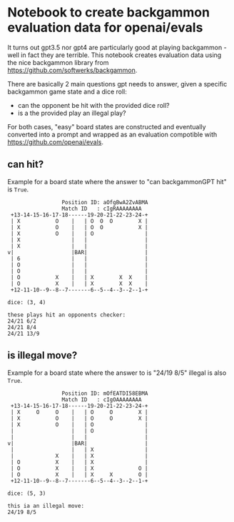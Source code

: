 # Notebook to create backgammon evaluation data for openai/evals

It turns out gpt3.5 nor gpt4 are particularly good at playing backgammon - well in fact they are terrible. This notebook creates evaluation data using the nice backgammon library from https://github.com/softwerks/backgammon. 

There are basically 2 main questions gpt needs to answer, given a specific backgammon game state and a dice roll:
- can the opponent be hit with the provided dice roll?
- is a the provided play an illegal play?

For both cases, "easy" board states are constructed and eventually converted into a prompt and wrapped as an evaluation compotible with https://github.com/openai/evals.


## can hit?
Example for a board state where the answer to "can backgammonGPT hit" is ```True```.

```
                 Position ID: aOfgBwA2ZvABMA
                 Match ID   : cIgRAAAAAAAA
 +13-14-15-16-17-18------19-20-21-22-23-24-+
 | X           O    |   | O  O  O        X |
 | X           O    |   | O  O           X |
 | X           O    |   | O                |
 | X                |   |                  |
 | X                |   |                  |
v|                  |BAR|                  |
 | 6                |   |                  |
 | O                |   |                  |
 | O                |   |                  |
 | O           X    |   | X        X  X    |
 | O           X    |   | X        X  X    |
 +12-11-10--9--8--7-------6--5--4--3--2--1-+

dice: (3, 4)

these plays hit an opponents checker:
24/21 6/2
24/21 8/4
24/21 13/9
```

## is illegal move?
Example for a board state where the answer to is "24/19 8/5" illegal is also ```True```.

```
                 Position ID: mOfEATDI58EBMA
                 Match ID   : cIgOAAAAAAAA
 +13-14-15-16-17-18------19-20-21-22-23-24-+
 | X     O     O    |   | O     O        X |
 | X           O    |   | O     O        X |
 | X           O    |   | O                |
 |                  |   | O                |
 |                  |   |                  |
v|                  |BAR|                  |
 |                  |   | X                |
 |             X    |   | X                |
 | O           X    |   | X                |
 | O           X    |   | X              O |
 | O           X    |   | X     X        O |
 +12-11-10--9--8--7-------6--5--4--3--2--1-+

dice: (5, 3)

this ia an illegal move:
24/19 8/5
```










